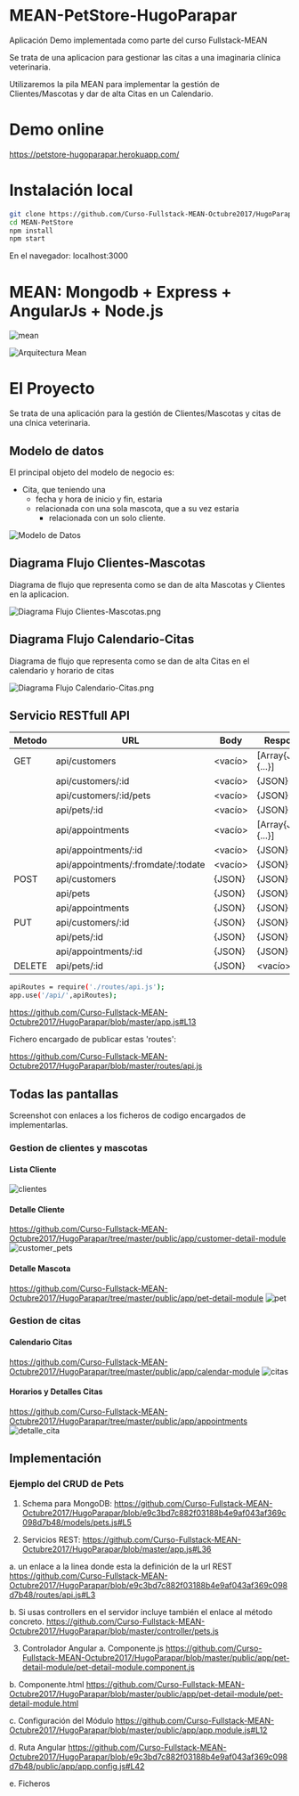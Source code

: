 # MEAN-PetStore-HugoParapar

Aplicación Demo implementada como parte del curso Fullstack-MEAN

Se trata de una aplicacion para gestionar las citas a una imaginaria clínica veterinaria.

Utilizaremos la pila MEAN para implementar la gestión de Clientes/Mascotas y dar de alta Citas en un Calendario.


# Demo online

https://petstore-hugoparapar.herokuapp.com/

# Instalación local

```bash
git clone https://github.com/Curso-Fullstack-MEAN-Octubre2017/HugoParapar.git
cd MEAN-PetStore
npm install
npm start
```
En el navegador: localhost:3000


# MEAN: Mongodb + Express + AngularJs + Node.js

![mean](https://user-images.githubusercontent.com/13489323/32271528-9bca1280-befa-11e7-8544-8b28550f43a4.JPG)

![Arquitectura Mean](https://raw.githubusercontent.com/Curso-Fullstack-MEAN-Octubre2017/MEAN-PetStore/master/public/images/ArquitecturaMean-1.jpg)


# El Proyecto

Se trata de una aplicación para la gestión de Clientes/Mascotas y citas de una clnica veterinaria.

## Modelo de datos

El principal objeto del modelo de negocio es:

- Cita, que teniendo una 
	-  fecha y hora de inicio y fin, estaria 
	-  relacionada con una sola mascota, que a su vez estaria 
		-  relacionada con un solo cliente.


![Modelo de Datos](https://raw.githubusercontent.com/Curso-Fullstack-MEAN-Octubre2017/MEAN-PetStore/master/public/images/modelo-datos.png)

## Diagrama Flujo Clientes-Mascotas

Diagrama de flujo que representa como se dan de alta Mascotas y Clientes en la aplicacion.

![Diagrama Flujo Clientes-Mascotas.png](https://raw.githubusercontent.com/Curso-Fullstack-MEAN-Octubre2017/MEAN-PetStore/master/public/images/Diagrama_Flujo_Clientes-Mascotas.png)

## Diagrama Flujo Calendario-Citas

Diagrama de flujo que representa como se dan de alta Citas en el calendario y horario de citas

![Diagrama Flujo Calendario-Citas.png](https://raw.githubusercontent.com/Curso-Fullstack-MEAN-Octubre2017/MEAN-PetStore/master/public/images/Diagrama_Flujo_Calendario-Citas.png)

## Servicio RESTfull API

| Metodo  |  URL  |  Body  |  Response |
|---|---|---|---|
|  GET  |  api/customers  |  <vacío> |   [Array{JSON}{...}] |
|    |  api/customers/:id  |  <vacío> |  {JSON}|
|    |  api/customers/:id/pets  |  <vacío>  |  {JSON}|
|    |  api/pets/:id  |  <vacío>  | {JSON} |
|    |  api/appointments  |  <vacío> |   [Array{JSON}{...}] |
|    |  api/appointments/:id  |  <vacío> |  {JSON} |
|    |  api/appointments/:fromdate/:todate  |  <vacío>  |  {JSON} |
|  POST  |  api/customers  |  {JSON}  |  {JSON} |
|    |  api/pets  |  {JSON}  |  {JSON} |
|    |  api/appointments  |  {JSON}  |  {JSON} |
|  PUT  |  api/customers/:id  |  {JSON}  |  {JSON} |
|    |  api/pets/:id  |  {JSON}  |  {JSON} |
|    |  api/appointments/:id  |  {JSON}  |  {JSON} |
|  DELETE  |  api/pets/:id  |  {JSON}  |  <vacío>  |


```bash
apiRoutes = require('./routes/api.js');
app.use('/api/',apiRoutes);
```
https://github.com/Curso-Fullstack-MEAN-Octubre2017/HugoParapar/blob/master/app.js#L13

Fichero encargado de publicar estas 'routes':

https://github.com/Curso-Fullstack-MEAN-Octubre2017/HugoParapar/blob/master/routes/api.js


## Todas las pantallas 

Screenshot con enlaces a los ficheros de codigo encargados de implementarlas.

### Gestion de clientes y mascotas

#### Lista Cliente
![clientes](https://user-images.githubusercontent.com/13489323/32342135-d5096040-bfff-11e7-8d18-0184bebdf3bd.JPG)

#### Detalle Cliente
https://github.com/Curso-Fullstack-MEAN-Octubre2017/HugoParapar/tree/master/public/app/customer-detail-module
![customer_pets](https://user-images.githubusercontent.com/13489323/32342138-d56f51d4-bfff-11e7-81ab-db3340b0f0ae.JPG)

#### Detalle Mascota
https://github.com/Curso-Fullstack-MEAN-Octubre2017/HugoParapar/tree/master/public/app/pet-detail-module
![pet](https://user-images.githubusercontent.com/13489323/32342134-d4e65334-bfff-11e7-89ca-bd47fc01ddfb.JPG)

### Gestion de citas

#### Calendario Citas
https://github.com/Curso-Fullstack-MEAN-Octubre2017/HugoParapar/tree/master/public/app/calendar-module
![citas](https://user-images.githubusercontent.com/13489323/32342136-d52b9e94-bfff-11e7-9135-fc303f017e12.JPG)

#### Horarios y Detalles Citas
https://github.com/Curso-Fullstack-MEAN-Octubre2017/HugoParapar/tree/master/public/app/appointments
![detalle_cita](https://user-images.githubusercontent.com/13489323/32342137-d54e0092-bfff-11e7-96c7-b1e25c381f37.JPG)


## Implementación 

### Ejemplo del CRUD de Pets

1. Schema para MongoDB: https://github.com/Curso-Fullstack-MEAN-Octubre2017/HugoParapar/blob/e9c3bd7c882f03188b4e9af043af369c098d7b48/models/pets.js#L5

2. Servicios REST:
https://github.com/Curso-Fullstack-MEAN-Octubre2017/HugoParapar/blob/master/app.js#L36

a. un enlace a la linea donde esta la definición de la url REST
https://github.com/Curso-Fullstack-MEAN-Octubre2017/HugoParapar/blob/e9c3bd7c882f03188b4e9af043af369c098d7b48/routes/api.js#L3

b. Si usas controllers en el servidor incluye también el enlace al método concreto.
https://github.com/Curso-Fullstack-MEAN-Octubre2017/HugoParapar/blob/master/controller/pets.js

3. Controlador Angular
a. Componente.js
https://github.com/Curso-Fullstack-MEAN-Octubre2017/HugoParapar/blob/master/public/app/pet-detail-module/pet-detail-module.component.js

b. Componente.html
https://github.com/Curso-Fullstack-MEAN-Octubre2017/HugoParapar/blob/master/public/app/pet-detail-module/pet-detail-module.html

c. Configuración del Módulo
https://github.com/Curso-Fullstack-MEAN-Octubre2017/HugoParapar/blob/master/public/app/app.module.js#L12

d. Ruta Angular
https://github.com/Curso-Fullstack-MEAN-Octubre2017/HugoParapar/blob/e9c3bd7c882f03188b4e9af043af369c098d7b48/public/app/app.config.js#L42

e. Ficheros <script> incluidos en el index.htm
https://github.com/Curso-Fullstack-MEAN-Octubre2017/HugoParapar/blob/master/public/index.html#L25

### Servicios Angular con promesas

Ejemplo en Appointment:
https://github.com/Curso-Fullstack-MEAN-Octubre2017/HugoParapar/blob/master/public/app/services/apps-service.js

### Promesas en el servidor y separación de responsabilidades

Ejemplo en Customer:
https://github.com/Curso-Fullstack-MEAN-Octubre2017/HugoParapar/commit/fd578e5c214478704962895ce8971d227bb00a4e

### Validaciones

Ejemplo en servidor: Pets:https://github.com/Curso-Fullstack-MEAN-Octubre2017/HugoParapar/blob/e9c3bd7c882f03188b4e9af043af369c098d7b48/controller/customer.js#L10
y en cliente:
https://github.com/Curso-Fullstack-MEAN-Octubre2017/HugoParapar/blob/e9c3bd7c882f03188b4e9af043af369c098d7b48/public/app/customer-detail-module/customer-detail-module.component.js#L22

### Angular Resource

Ejemplo en Pets:
https://github.com/Curso-Fullstack-MEAN-Octubre2017/HugoParapar/blob/master/public/app/services/pets-service.js
https://github.com/Curso-Fullstack-MEAN-Octubre2017/HugoParapar/blob/e9c3bd7c882f03188b4e9af043af369c098d7b48/public/app/pet-detail-module/pet-detail-module.component.js#L26

### Eventos

Preloader en peticiones http:
https://github.com/Curso-Fullstack-MEAN-Octubre2017/HugoParapar/commit/04749cf09be62652f011ac2b12b2dc2482e85138
Prueba emit message:
https://github.com/Curso-Fullstack-MEAN-Octubre2017/HugoParapar/commit/9071413e91ffcc2e32beb910594e73de2e6e8d0b

### Simplificar maquetación con directivas

Formulario (input y textarea) + datePicker
https://github.com/Curso-Fullstack-MEAN-Octubre2017/HugoParapar/blob/master/public/app/directives/directives.js

### OptimisticLocking 

Prueba en Customer:
https://github.com/Curso-Fullstack-MEAN-Octubre2017/HugoParapar/blob/e9c3bd7c882f03188b4e9af043af369c098d7b48/controller/customer.js#L47

### Controlador anidado 

Ejemplo en Appointment:
https://github.com/Curso-Fullstack-MEAN-Octubre2017/HugoParapar/issues/43

### SocketIO 

https://github.com/Curso-Fullstack-MEAN-Octubre2017/HugoParapar/commit/f631373dac479c39df12ef4f49a6c9af628c7dcf
